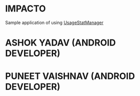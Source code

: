 <h1>IMPACTO</h1>
Sample application of using <a href="https://developer.android.com/reference/android/app/usage/UsageStatsManager.html" target="_blank">UsageStatManager</a>
<h1>ASHOK YADAV (ANDROID DEVELOPER)</h1>
<h1>PUNEET VAISHNAV (ANDROID DEVELOPER)</h1>

[comment]: <> (Checkout [blog post]&#40;http://blog.tunebrains.com/2015/10/20/usage-stats-manager-sample.html&#41; for details)
